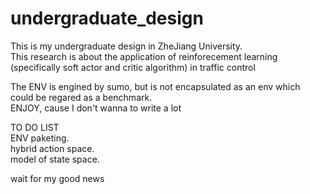 # undergraduate_design
This is my undergraduate design in ZheJiang University.  
This research is about the application of reinforecement learning (specifically soft actor and critic algorithm) in traffic control

The ENV is engined by sumo, but is not encapsulated as an env which could be regared as a benchmark.  
ENJOY, cause I don't wanna to write a lot 


TO DO LIST   
ENV paketing.  
hybrid action space.  
model of state space.  


wait for my good news


